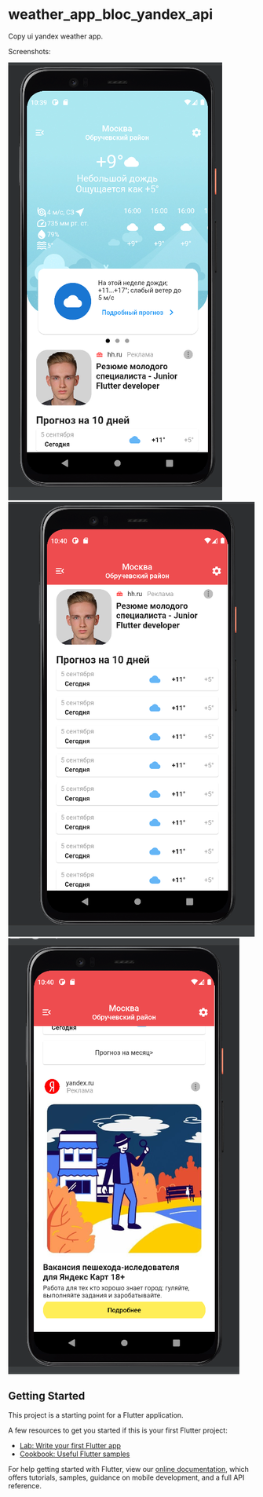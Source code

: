 # weather_app_bloc_yandex_api

Copy ui yandex weather app.

Screenshots:

![alt text](assets/markdown/1.png)
![alt text](assets/markdown/2.png)
![alt text](assets/markdown/3.png)


## Getting Started

This project is a starting point for a Flutter application.

A few resources to get you started if this is your first Flutter project:

- [Lab: Write your first Flutter app](https://flutter.dev/docs/get-started/codelab)
- [Cookbook: Useful Flutter samples](https://flutter.dev/docs/cookbook)

For help getting started with Flutter, view our
[online documentation](https://flutter.dev/docs), which offers tutorials,
samples, guidance on mobile development, and a full API reference.
